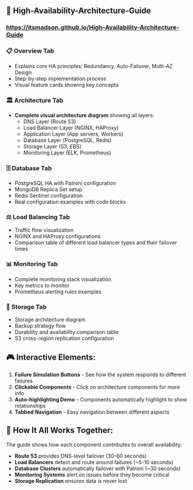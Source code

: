 
## 🎯 **High-Availability-Architecture-Guide**
### **https://itsmadson.github.io/High-Availability-Architecture-Guide**
### **📋 Overview Tab**
- Explains core HA principles: Redundancy, Auto-Failover, Multi-AZ Design
- Step-by-step implementation process
- Visual feature cards showing key concepts

### **🏛️ Architecture Tab**
- **Complete visual architecture diagram** showing all layers:
    - DNS Layer (Route 53)
    - Load Balancer Layer (NGINX, HAProxy)
    - Application Layer (App servers, Workers)
    - Database Layer (PostgreSQL, Redis)
    - Storage Layer (S3, EBS)
    - Monitoring Layer (ELK, Prometheus)


### **🗄️ Database Tab**
- PostgreSQL HA with Patroni configuration
- MongoDB Replica Set setup
- Redis Sentinel configuration
- Real configuration examples with code blocks

### **⚖️ Load Balancing Tab**
- Traffic flow visualization
- NGINX and HAProxy configurations
- Comparison table of different load balancer types and their failover times

### **📊 Monitoring Tab**
- Complete monitoring stack visualization
- Key metrics to monitor
- Prometheus alerting rules examples

### **💾 Storage Tab**
- Storage architecture diagram
- Backup strategy flow
- Durability and availability comparison table
- S3 cross-region replication configuration

## 🎮 **Interactive Elements:**

1. **Failure Simulation Buttons** - See how the system responds to different failures
2. **Clickable Components** - Click on architecture components for more info
3. **Auto-highlighting Demo** - Components automatically highlight to show relationships
4. **Tabbed Navigation** - Easy navigation between different aspects

## 🔧 **How It All Works Together:**

The guide shows how each component contributes to overall availability:

- **Route 53** provides DNS-level failover (30-60 seconds)
- **Load Balancers** detect and route around failures (~5-10 seconds)
- **Database Clusters** automatically failover with Patroni (~30 seconds)
- **Monitoring Systems** alert on issues before they become critical
- **Storage Replication** ensures data is never lost


